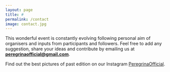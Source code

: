 ```yaml
---
layout: page
title: #
permalink: /contact
image: contact.jpg
---
```


This wonderful event is constantly evolving following personal aim of organisers and inputs from participants and followers. Feel free to add any suggestion, share your ideas and contribute by emailing us at **peregrinaofficial@gmail.com**.

Find out the best pictures of past edition on our Instagram [PeregrinaOfficial](https://www.instagram.com/peregrina.official/).
